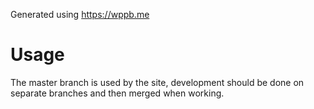 Generated using https://wppb.me

# Usage
The master branch is used by the site, development should be done on separate branches and then merged when working.
